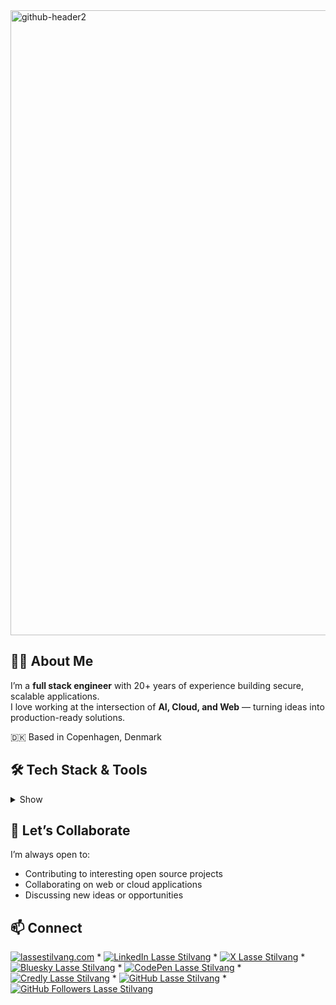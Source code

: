<img width="3000" height="1000" alt="github-header2" src="https://github.com/user-attachments/assets/865f7001-c334-4433-bcfe-285a965c72f4" />

## 👨‍💻 About Me

I’m a **full stack engineer** with 20+ years of experience building secure, scalable applications.  
I love working at the intersection of **AI, Cloud, and Web** — turning ideas into production-ready solutions.  

🇩🇰 Based in Copenhagen, Denmark

## 🛠️ Tech Stack & Tools

<details>
<summary>Show
</summary>

| Layer / Area | Technologies |
|--------------|--------------|
| 🖥️ Frontend     | [![React](https://img.shields.io/badge/React-%2320232a.svg?logo=react&logoColor=%2361DAFB)](#) [![Next.js](https://img.shields.io/badge/Next.js-black?logo=next.js&logoColor=white)](#) [![JavaScript](https://img.shields.io/badge/JavaScript-F7DF1E?logo=javascript&logoColor=000)](#) [![shadcn/ui](https://img.shields.io/badge/shadcn%2Fui-000?logo=shadcnui&logoColor=fff)](#) [![Tailwind CSS](https://img.shields.io/badge/Tailwind%20CSS-%2338B2AC.svg?logo=tailwind-css&logoColor=white)](#) [![Vite](https://img.shields.io/badge/Vite-646CFF?logo=vite&logoColor=fff)](#) [![Alpine.js](https://img.shields.io/badge/Alpine.js-8BC0D0?logo=alpinedotjs&logoColor=fff)](#) [![Astro](https://img.shields.io/badge/Astro-BC52EE?logo=astro&logoColor=fff)](#) [![Bootstrap](https://img.shields.io/badge/Bootstrap-7952B3?logo=bootstrap&logoColor=fff)](#) [![jQuery](https://img.shields.io/badge/jQuery-0769AD?logo=jquery&logoColor=fff)](#) |
| ⚙️ Backend      | [![TypeScript](https://img.shields.io/badge/TypeScript-3178C6?logo=typescript&logoColor=fff)](#) [![NodeJS](https://img.shields.io/badge/Node.js-6DA55F?logo=node.js&logoColor=white)](#) [![PHP](https://img.shields.io/badge/php-%23777BB4.svg?&logo=php&logoColor=white)](#) [![Laravel](https://img.shields.io/badge/Laravel-%23FF2D20.svg?logo=laravel&logoColor=white)](#) [![Symfony](https://img.shields.io/badge/Symfony-black?logo=symfony)](#) [![WordPress](https://img.shields.io/badge/WordPress-%2321759B.svg?logo=wordpress&logoColor=white)](#) |
| 🗄️ Database | [![Firebase](https://img.shields.io/badge/Firebase-039BE5?logo=Firebase&logoColor=white)](#) [![MariaDB](https://img.shields.io/badge/MariaDB-003545?logo=mariadb&logoColor=white)](#) [![MongoDB](https://img.shields.io/badge/MongoDB-%234ea94b.svg?logo=mongodb&logoColor=white)](#) [![MySQL](https://img.shields.io/badge/MySQL-4479A1?logo=mysql&logoColor=fff)](#) [![Postgres](https://img.shields.io/badge/Postgres-%23316192.svg?logo=postgresql&logoColor=white)](#) [![Redis](https://img.shields.io/badge/Redis-%23DD0031.svg?logo=redis&logoColor=white)](#) [![SQLite](https://img.shields.io/badge/SQLite-%2307405e.svg?logo=sqlite&logoColor=white)](#) [![Supabase](https://img.shields.io/badge/Supabase-3FCF8E?logo=supabase&logoColor=fff)](#) [![Drizzle](https://img.shields.io/badge/Drizzle-C5F74F?logo=drizzle&logoColor=000)](#) [![Prisma](https://img.shields.io/badge/Prisma-2D3748?logo=prisma&logoColor=white)](#) |
| ☁️ Cloud | [![AWS](https://custom-icon-badges.demolab.com/badge/AWS-%23FF9900.svg?logo=aws&logoColor=white)](#) [![Cloudflare](https://img.shields.io/badge/Cloudflare-F38020?logo=Cloudflare&logoColor=white)](#) [![Firebase](https://img.shields.io/badge/Firebase-039BE5?logo=Firebase&logoColor=white)](#) [![Google Cloud](https://img.shields.io/badge/Google%20Cloud-%234285F4.svg?logo=google-cloud&logoColor=white)](#) [![Netlify](https://img.shields.io/badge/Netlify-%23000000.svg?logo=netlify&logoColor=#00C7B7)](#) [![Oracle Cloud](https://custom-icon-badges.demolab.com/badge/Oracle%20Cloud-F80000?logo=oracle&logoColor=white)](#) [![Vercel](https://img.shields.io/badge/Vercel-%23000000.svg?logo=vercel&logoColor=white)](#) |
| 🧱 Infra | [![Docker](https://img.shields.io/badge/Docker-2496ED?logo=docker&logoColor=fff)](#) [![Kubernetes](https://img.shields.io/badge/Kubernetes-326CE5?logo=kubernetes&logoColor=fff)](#) [![Terraform](https://img.shields.io/badge/Terraform-844FBA?logo=terraform&logoColor=fff)](#) [![Helm](https://img.shields.io/badge/Helm-0F1689?logo=helm&logoColor=fff)](#) |
| 🔎 CI/CD | [![GitHub Actions](https://img.shields.io/badge/GitHub_Actions-2088FF?logo=github-actions&logoColor=white)](#) [![Jenkins](https://img.shields.io/badge/Jenkins-D24939?logo=jenkins&logoColor=white)](#) |
| 🧪 Testing | [![Codecov](https://img.shields.io/badge/Codecov-F01F7A?logo=codecov&logoColor=fff)](#) [![Snyk](https://img.shields.io/badge/Snyk-4C4A73?logo=snyk&logoColor=fff)](#) [![Cypress](https://img.shields.io/badge/Cypress-69D3A7?logo=cypress&logoColor=fff)](#) [![Playwright](https://custom-icon-badges.demolab.com/badge/Playwright-2EAD33?logo=playwright&logoColor=fff)](#) |
| 💻 Code Editor | [![Cursor](https://custom-icon-badges.demolab.com/badge/Cursor-000000?logo=cursor-ai-white)](#) [![VS Code](https://custom-icon-badges.demolab.com/badge/Visual%20Studio%20Code-0078d7.svg?logo=vsc&logoColor=white)](#) [![Windsurf](https://img.shields.io/badge/Windsurf-0B100F?logo=windsurf&logoColor=fff)](#) [![Zed](https://img.shields.io/badge/Zed-white?logo=zedindustries&logoColor=084CCF)](#) [![Firebase Studio](https://custom-icon-badges.demolab.com/badge/Firebase%20Studio-F66C21?logo=firebase-studio&logoColor=fff)](#)	[![PhpStorm](https://img.shields.io/badge/PhpStorm-000?logo=phpstorm&logoColor=fff)](#) [![Replit](https://img.shields.io/badge/Replit-F26207?logo=replit&logoColor=fff)](#) [![Sublime Text](https://img.shields.io/badge/Sublime%20Text-%23575757.svg?logo=sublime-text&logoColor=important)](#) |
| 🤖 AI |	[![ChatGPT](https://img.shields.io/badge/ChatGPT-74aa9c?logo=openai&logoColor=white)](#) [![Claude](https://img.shields.io/badge/Claude-D97757?logo=claude&logoColor=fff)](#)	[![Deepseek](https://custom-icon-badges.demolab.com/badge/Deepseek-4D6BFF?logo=deepseek&logoColor=fff)](#)	[![GitHub Copilot](https://img.shields.io/badge/GitHub%20Copilot-000?logo=githubcopilot&logoColor=fff)](#)	[![Hugging Face](https://img.shields.io/badge/Hugging%20Face-FFD21E?logo=huggingface&logoColor=000)](#)	[![Google Gemini](https://img.shields.io/badge/Google%20Gemini-886FBF?logo=googlegemini&logoColor=fff)](#)	[![Mistral AI](https://img.shields.io/badge/Mistral%20AI-FA520F?logo=mistral-ai&logoColor=fff)](#)	[![Ollama](https://img.shields.io/badge/Ollama-fff?logo=ollama&logoColor=000)](#)	[![Perplexity](https://img.shields.io/badge/Perplexity-1FB8CD?logo=perplexity&logoColor=fff)](#)	[![v0](https://img.shields.io/badge/v0-000?logo=v0&logoColor=fff)](#) |
| 🔌 API | [![OpenAPI](https://img.shields.io/badge/OpenAPI-6BA539?logo=openapiinitiative&logoColor=white)](#) [![Postman](https://img.shields.io/badge/Postman-FF6C37?logo=postman&logoColor=white)](#) [![Swagger](https://img.shields.io/badge/Swagger-85EA2D?logo=insomnia&logoColor=000)](#) |
| 🎨 Design | [![Figma](https://img.shields.io/badge/Figma-F24E1E?logo=figma&logoColor=white)](#) [![Storybook](https://img.shields.io/badge/Storybook-FF4785?logo=storybook&logoColor=fff)](#) [![Unsplash](https://img.shields.io/badge/Unsplash-000000?logo=Unsplash&logoColor=white)](#) |
| 🤝Collaboration | [![Jira](https://img.shields.io/badge/Jira-0052CC?logo=jira&logoColor=fff)](#) [![Linear](https://img.shields.io/badge/Linear-5E6AD2?logo=linear&logoColor=fff)](#) [![Miro](https://img.shields.io/badge/Miro-050038?logo=miro&logoColor=fff)](#) [![Slack](https://img.shields.io/badge/Slack-4A154B?logo=slack&logoColor=fff)](#) [![Trello](https://img.shields.io/badge/Trello-0052CC?logo=trello&logoColor=fff)](#) [![Zoom](https://img.shields.io/badge/Zoom-2D8CFF?logo=zoom&logoColor=white)](#) [![Confluence](https://img.shields.io/badge/Confluence-172B4D?logo=confluence&logoColor=fff)](#) [![Notion](https://img.shields.io/badge/Notion-000?logo=notion&logoColor=fff)](#) |

</details>

## 🤝 Let’s Collaborate

I’m always open to:

- Contributing to interesting open source projects  
- Collaborating on web or cloud applications  
- Discussing new ideas or opportunities  

## 📫 Connect


[![lassestilvang.com](https://img.shields.io/badge/%F0%9F%8C%90-lassestilvang.com-0E172B)](https://lassestilvang.com)
\* [![LinkedIn Lasse Stilvang](https://custom-icon-badges.demolab.com/badge/lassestilvang-0A66C2?logo=linkedin-white&logoColor=fff)](https://www.linkedin.com/in/lassestilvang/)
\* [![X Lasse Stilvang](https://img.shields.io/badge/lassestilvang-black?logo=x)](https://x.com/lassestilvang)
\* [![Bluesky Lasse Stilvang](https://img.shields.io/badge/lassestilvang.com-0285FF?logo=bluesky&logoColor=fff)](https://bsky.app/profile/lassestilvang.com)
\* [![CodePen Lasse Stilvang](https://img.shields.io/badge/CodePen-white?&logo=codepen&logoColor=black)](https://codepen.io/lassestilvang)
\* [![Credly Lasse Stilvang](https://img.shields.io/badge/Credly-white?logo=credly)](https://www.credly.com/users/lassestilvang)
\* [![GitHub Lasse Stilvang](https://img.shields.io/badge/GitHub-%23121011.svg?logo=github&logoColor=white)](https://github.com/lassestilvang)
\* [![GitHub Followers Lasse Stilvang](https://img.shields.io/github/followers/lassestilvang?label=follow&style=social)](https://github.com/lassestilvang?tab=followers)

